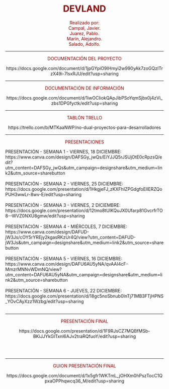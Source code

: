 <H1 align="center" style="color:darkred" >DEVLAND</H1>

<p align="center" style="color:darkred" >
Realizado por: </br>
Campal, Javier. </br>
Juarez, Pablo. </br>
Marín, Alejandro. </br>
Salado, Adolfo.</p>

---

<p align="center" style="color:darkred" >
DOCUMENTACIÓN DEL PROYECTO
</p>
<p align="center">
https://docs.google.com/document/d/1jpGYpiO9IHmyi2w990yAk7zoGQzITrzX49i-7lsxRJU/edit?usp=sharing
</p>

---

<p align="center" style="color:darkred" >
DOCUMENTACIÓN DE INFORMACIÓN
</p>
<p align="center">
https://docs.google.com/document/d/1iwOCIiokQApJibPSoYqmSjbx0j4zVi_zbs1DPGfyctk/edit?usp=sharing
</p>

---

<p align="center" style="color:darkred">
TABLÓN TRELLO
</p>
<p align="center">
https://trello.com/b/MTKaaNWP/no-dual-proyectos-para-desarrolladores
</p>

---

<p align="center" style="color:darkred">
PRESENTACIONES
</p>
PRESENTACIÓN - SEMANA 1 - VIERNES, 18 DICIEMBRE: </br>
https://www.canva.com/design/DAFSGy_jwQs/EiYJJQ5rJSUjOtE0cRpzsQ/edit?utm_content=DAFSGy_jwQs&utm_campaign=designshare&utm_medium=link2&utm_source=sharebutton
</br></br>
PRESENTACIÓN - SEMANA 2 - VIERNES, 25 DICIEMBRE:</br>
https://docs.google.com/presentation/d/1HkgjeFJ_zKXFhIZPGdgfoElIERZQoPUH3wwLr-8wv-E/edit?usp=sharing
</br></br>
PRESENTACIÓN - SEMANA 3 - VIERNES, 2 DICIEMBRE: </br>
https://docs.google.com/presentation/d/12tmo8tUlKQuJX0Ufarp81GvcrfrTO8--WVZ0NXU8gmw/edit?usp=sharing
</br></br>
PRESENTACIÓN - SEMANA 4 - MIÉRCOLES, 7 DICIEMBRE: </br>
https://www.canva.com/design/DAFUD-jW3Js/cOY5rYREjy2kgasRKzUr4Q/view?utm_content=DAFUD-jW3Js&utm_campaign=designshare&utm_medium=link2&utm_source=sharebutton
</br></br>
PRESENTACIÓN - SEMANA 5 - VIERNES, 16 DICIEMBRE: </br>
https://www.canva.com/design/DAFU6AU5yNA/qvAAI4cF-MmzrMNNvWDmNQ/view?utm_content=DAFU6AU5yNA&utm_campaign=designshare&utm_medium=link2&utm_source=sharebutton
</br></br>
PRESENTACIÓN - SEMANA 6 - JUEVES, 22 DICIEMBRE: </br>
https://docs.google.com/presentation/d/18gc5noSbnub0InTj71MB3FTjHPNS_YOvCAyXzz1Wzbg/edit?usp=sharing
</br></br>

---

<p align="center" style="color:darkred">
PRESENTACIÓN FINAL
</p>
<p align="center">
https://docs.google.com/presentation/d/1F9RJsCZ7MQBfMSb-BKiJJYkGlTxnl6AJv2traRQfuoY/edit?usp=sharing
</p>
</br></br>

---

<p align="center" style="color:darkred">
GUION PRESENTACIÓN FINAL
</p>
<p align="center">
https://docs.google.com/document/d/1x5gfr1WKTmL_jOHXm0hPszTocC1QpxaOPPhqwcq36_M/edit?usp=sharing
</p>
</br></br>


